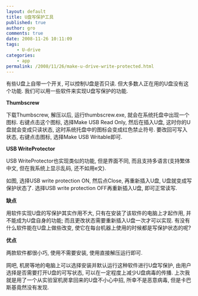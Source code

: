 ```yaml
---
layout: default
title: U盘写保护工具
published: true
author: gro
comments: true
date: 2008-11-26 10:11:09
tags:
    - U-drive
categories:
    - app
permalink: /2008/11/26/make-u-drive-write-protected.html
---
```

有些U盘上自带一个开关, 可以控制U盘是否只读. 但大多数人正在用的U盘没有这个功能. 我们可以用一些软件来实现U盘写保护的功能.

**Thumbscrew**

 下载Thumbscrew, 解压以后, 运行thumbscrew.exe, 就会在系统托盘中出现一个图标. 右键点击这个图标, 选择Make USB Read Only, 然后在插入U盘, 这时你的U盘就会变成只读状态, 这时系统托盘中的图标会变成红色禁止符号. 要改回可写入状态, 右键点击图标, 选择Make USB Writable即可.

**USB WriteProtector**

USB WriteProtector也实现类似的功能, 但是界面不同, 而且支持多语言(支持繁体中文, 但在我系统上显示乱码, 还不如用e文).



如图, 选择USB write protection ON, 然后点Close, 再重新插入U盘, U盘就变成写保护状态了. 选择USB write protection OFF再重新插入U盘, 即可正常读写.

**缺点**

用软件实现U盘的写保护其实作用不大, 只有在安装了该软件的电脑上才起作用, 并不能成为U盘自身的功能; 而且更改状态需要重新插入U盘一次才可以实现. 有没有什么软件能在U盘上做些改变, 使它在每台机器上使用的时候都是写保护状态的呢?

**优点**

两款软件都很小巧, 使用不需要安装, 使用直接解压运行即可.

网吧, 机房等地的电脑上可以选择安装并默认运行这种软件进行U盘写保护, 由用户选择是否需要打开U盘的可写状态, 可以在一定程度上减少U盘病毒的传播. 上次我就是用了一个从实验室机房拿回来的U盘不小心中招, 所幸不是恶意病毒, 但是卡巴斯基竟然没有发现.